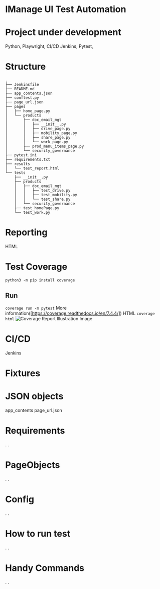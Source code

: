 # IManage UI Test Automation
# Project under development
Python, Playwright, CI/CD Jenkins, Pytest, 

# Structure
```
.
├── Jenkinsfile
├── README.md
├── app_contents.json
├── conftest.py
├── page_url.json
├── pages
│   ├── home_page.py
│   └── products
│       ├── doc_email_mgt
│       │   ├── __init__.py
│       │   ├── drive_page.py
│       │   ├── mobility_page.py
│       │   ├── share_page.py
│       │   └── work_page.py
│       ├── prod_menu_items_page.py
│       └── security_governance
├── pytest.ini
├── requirements.txt
├── results
│   └── test_report.html
└── tests
    ├── __init__.py
    ├── products
    │   ├── doc_email_mgt
    │   │   ├── test_drive.py
    │   │   ├── test_mobility.py
    │   │   └── test_share.py
    │   └── security_governance
    ├── test_homePage.py
    └── test_work.py
```

# Reporting
HTML

# Test Coverage
```python3 -m pip install coverage```
## Run
```coverage run -m pytest```
More information([https://coverage.readthedocs.io/en/7.4.4/])
HTML
```coverage html```
![Coverage Report Illustration Image](sample_coverage_report.png)


# CI/CD 
Jenkins

# Fixtures

# JSON objects
app_contents
page_url.json

# Requirements
.
.


# PageObjects
.
.

# Config
.
.

# How to run test
.
.

# Handy Commands
.
.

